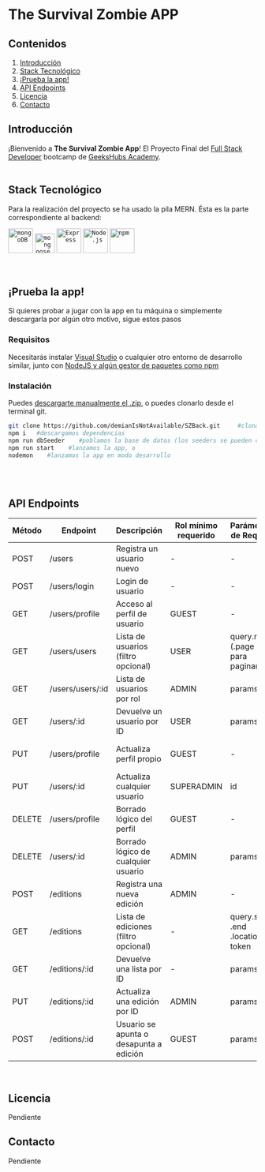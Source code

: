 # The Survival Zombie APP

## Contenidos

1. [Introducción](#Introducción)
2. [Stack Tecnológico](#stack-tecnológico)
3. [¡Prueba la app!](#¡Prueba-la-app!)
4. [API Endpoints](#api-endpoints)
5. [Licencia](#licencia)
6. [Contacto](#contacto)

## Introducción
¡Bienvenido a **The Survival Zombie App**! El Proyecto Final del [Full Stack Developer](https://geekshubsacademy.com/producto/full-stack-developer/) bootcamp de [GeeksHubs Academy](https://geekshubsacademy.com/).   <br/> <br/>
 
## Stack Tecnológico
Para la realización del proyecto se ha usado la pila MERN. Ésta es la parte correspondiente al backend:

<div>
	<code><img width="50" src="https://user-images.githubusercontent.com/25181517/182884177-d48a8579-2cd0-447a-b9a6-ffc7cb02560e.png" alt="mongoDB" title="mongoDB"/></code>
	<code><img height="40" src="https://mongoosejs.com/docs/images/mongoose5_62x30_transparent.png" alt="mongoose" title="mongoose"/></code>
    <code><img width="50" src="https://user-images.githubusercontent.com/25181517/183859966-a3462d8d-1bc7-4880-b353-e2cbed900ed6.png" alt="Express" title="Express"/></code>
    <code><img width="50" src="https://user-images.githubusercontent.com/25181517/183568594-85e280a7-0d7e-4d1a-9028-c8c2209e073c.png" alt="Node.js" title="Node.js"/></code>
    <code><img width="50" src="https://user-images.githubusercontent.com/25181517/121401671-49102800-c959-11eb-9f6f-74d49a5e1774.png" alt="npm" title="npm"/></code>
</div> <br/> <br/>

## ¡Prueba la app!
Si quieres probar a jugar con la app en tu máquina o simplemente descargarla por algún otro motivo, sigue estos pasos

### Requisitos
Necesitarás instalar [Visual Studio](https://code.visualstudio.com/) o cualquier otro entorno de desarrollo similar, junto con [NodeJS y algún gestor de paquetes como npm](https://docs.npmjs.com/downloading-and-installing-node-js-and-npm)

### Instalación
Puedes [descargarte manualmente el .zip](https://github.com/demianIsNotAvailable/SZBack/archive/refs/heads/master.zip), o puedes clonarlo desde el terminal git.

```bash
git clone https://github.com/demianIsNotAvailable/SZBack.git     #clonamos el repositorio
npm i   #descargamos dependencias
npm run dbSeeder    #poblamos la base de datos (los seeders se pueden configurar manualmente desde /core/seeders/<seeder>)
npm run start    #lanzamos la app, o
nodemon    #lanzamos la app en modo desarrollo
```
 <br/> <br/>

## API Endpoints

| Método | Endpoint      | Descripción               | Rol mínimo requerido | Parámetros de Request | Body de Request | Response devuelve: |
|--------|---------------|---------------------------|---------------|-------------------|--------------|--------------|
| POST   | /users        | Registra un usuario nuevo        | -             | -                 | {email, password} | { User }        |
| POST   | /users/login  | Login de usuario       | -             | -                 | {email, password} | Token        |
| GET    | /users/profile| Acceso al perfil de usuario | GUEST  | -                 | -            | { User }         |
| GET    | /users/users  | Lista de usuarios (filtro opcional)            | USER          | query.name (.page .limit para paginar)                 | -            | [ Lista de { Users }]|
| GET    | /users/users/:id | Lista de usuarios por rol    | ADMIN         | params.id                | -            | [ Lista de { Users }]|
| GET    | /users/:id    | Devuelve un usuario por ID         | USER          | params.id                | -            | { User }         |
| PUT    | /users/profile| Actualiza perfil propio| GUEST | -                 | {name, lastname, email...} | { User } actualizado         |
| PUT    | /users/:id    | Actualiza cualquier usuario       | SUPERADMIN    | id                | {name, lastname, email...} | { User } actualizado       |
| DELETE | /users/profile| Borrado lógico del perfil| GUEST | -                 | -            | { User }        |
| DELETE | /users/:id    | Borrado lógico de cualquier usuario      | ADMIN         | params.id                | -            | { User }        |
| POST   | /editions     | Registra una nueva edición     | ADMIN         | -                 | {type, location, date...}| { Edition }    |
| GET    | /editions     | Lista de ediciones (filtro opcional)         | -             | query.start .end .location, token                 | -            | [Lista de { Editions }]|
| GET    | /editions/:id | Devuelve una lista por ID     | -             | params.id                | -            | { Edition }      |
| PUT    | /editions/:id | Actualiza una edición por ID   | ADMIN         | params.id                | {type, location, date...}| { Edition } actualizada    |
| POST   | /editions/:id | Usuario se apunta o desapunta a edición     | GUEST    | params.id                | -            | { ids } |
 <br/>

## Licencia
Pendiente 
 <br/>

## Contacto
Pendiente
